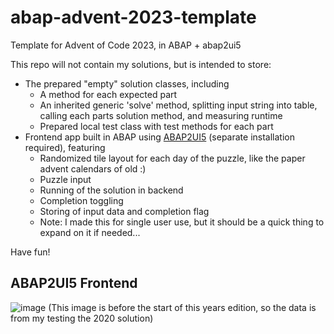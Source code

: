 # abap-advent-2023-template
Template for Advent of Code 2023, in ABAP + abap2ui5

This repo will not contain my solutions, but is intended to store:
- The prepared "empty" solution classes, including
  - A method for each expected part
  - An inherited generic 'solve' method, splitting input string into table, calling each parts solution method, and measuring runtime
  - Prepared local test class with test methods for each part
- Frontend app built in ABAP using [ABAP2UI5](https://github.com/abap2UI5/abap2UI5) (separate installation required), featuring
  - Randomized tile layout for each day of the puzzle, like the paper advent calendars of old :)
  - Puzzle input
  - Running of the solution in backend
  - Completion toggling
  - Storing of input data and completion flag
  - Note: I made this for single user use, but it should be a quick thing to expand on it if needed...


Have fun!


## ABAP2UI5 Frontend
![image](https://github.com/joltdx/abap-advent-2023-template/assets/74537631/07bd05e9-6787-4f25-a343-c1036ee9815c)
(This image is before the start of this years edition, so the data is from my testing the 2020 solution)
